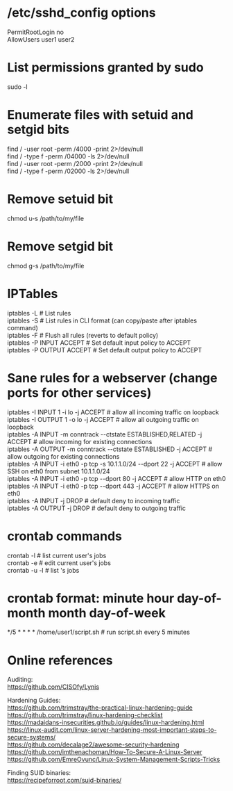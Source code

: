 # /etc/sshd_config options
PermitRootLogin no  
AllowUsers user1 user2  

# List permissions granted by sudo
sudo -l  

# Enumerate files with setuid and setgid bits
find / -user root -perm /4000 -print 2>/dev/null  
find / -type f -perm /04000 -ls 2>/dev/null  
find / -user root -perm /2000 -print 2>/dev/null  
find / -type f -perm /02000 -ls 2>/dev/null  

# Remove setuid bit
chmod u-s /path/to/my/file  

# Remove setgid bit
chmod g-s /path/to/my/file  

# IPTables
iptables -L				# List rules  
iptables -S				# List rules in CLI format (can copy/paste after iptables command)  
iptables -F				# Flush all rules (reverts to default policy)  
iptables -P INPUT ACCEPT	# Set default input policy to ACCEPT  
iptables -P OUTPUT ACCEPT	# Set default output policy to ACCEPT  

# Sane rules for a webserver (change ports for other services)
iptables -I INPUT 1 -i lo -j ACCEPT									# allow all incoming traffic on loopback  
iptables -I OUTPUT 1 -o lo -j ACCEPT									# allow all outgoing traffic on loopback  
iptables -A INPUT -m conntrack --ctstate ESTABLISHED,RELATED -j ACCEPT	# allow incoming for existing connections  
iptables -A OUTPUT -m conntrack --ctstate ESTABLISHED -j ACCEPT		# allow outgoing for existing connections  
iptables -A INPUT -i eth0 -p tcp -s 10.1.1.0/24 --dport 22 -j ACCEPT	# allow SSH on eth0 from subnet 10.1.1.0/24  
iptables -A INPUT -i eth0 -p tcp --dport 80 -j ACCEPT					# allow HTTP on eth0  
iptables -A INPUT -i eth0 -p tcp --dport 443 -j ACCEPT					# allow HTTPS on eth0  
iptables -A INPUT -j DROP												# default deny to incoming traffic  
iptables -A OUTPUT -j DROP												# default deny to outgoing traffic  

# crontab commands
crontab -l				# list current user's jobs  
crontab -e				# edit current user's jobs  
crontab -u <user> -l	# list <user>'s jobs  

# crontab format: minute hour day-of-month month day-of-week
*/5 * * * * /home/user1/script.sh		# run script.sh every 5 minutes  

# Online references
Auditing:  
https://github.com/CISOfy/Lynis  

Hardening Guides:  
https://github.com/trimstray/the-practical-linux-hardening-guide  
https://github.com/trimstray/linux-hardening-checklist  
https://madaidans-insecurities.github.io/guides/linux-hardening.html  
https://linux-audit.com/linux-server-hardening-most-important-steps-to-secure-systems/  
https://github.com/decalage2/awesome-security-hardening  
https://github.com/imthenachoman/How-To-Secure-A-Linux-Server  
https://github.com/EmreOvunc/Linux-System-Management-Scripts-Tricks  

Finding SUID binaries:  
https://recipeforroot.com/suid-binaries/  

